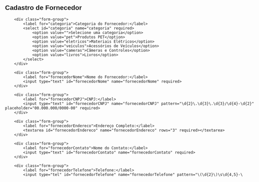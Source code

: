<!DOCTYPE html>
<html lang="pt-BR">
<head>
    <meta charset="UTF-8">
    <title>Cadastro de Fornecedores e Produtos</title>
    <style>
        body {
            font-family: Arial, sans-serif;
            max-width: 800px;
            margin: 0 auto;
            padding: 20px;
        }
        .form-group {
            margin-bottom: 15px;
        }
        label {
            display: block;
            margin-bottom: 5px;
            font-weight: bold;
        }
        input, select, textarea {
            width: 100%;
            padding: 8px;
            border: 1px solid #ddd;
            border-radius: 4px;
            box-sizing: border-box;
        }
        button {
            background-color: #0079BF;
            color: white;
            padding: 10px 20px;
            border: none;
            border-radius: 4px;
            cursor: pointer;
            margin-right: 10px;
        }
        button[type="reset"] {
            background-color: #CF513D;
        }
        .categoria-select {
            margin-bottom: 20px;
        }
    </style>
</head>
<body>
    <form id="cadastroForm">
        <h2>Cadastro de Fornecedor</h2>
        
        <div class="form-group">
            <label for="categoria">Categoria do Fornecedor:</label>
            <select id="categoria" name="categoria" required>
                <option value="">Selecione uma categoria</option>
                <option value="pet">Produtos PET</option>
                <option value="eletricos">Materiais Elétricos</option>
                <option value="veiculos">Acessórios de Veículos</option>
                <option value="cameras">Câmeras e Controles</option>
                <option value="livros">Livros</option>
            </select>
        </div>

        <div class="form-group">
            <label for="fornecedorNome">Nome do Fornecedor:</label>
            <input type="text" id="fornecedorNome" name="fornecedorNome" required>
        </div>

        <div class="form-group">
            <label for="fornecedorCNPJ">CNPJ:</label>
            <input type="text" id="fornecedorCNPJ" name="fornecedorCNPJ" pattern="\d{2}\.\d{3}\.\d{3}/\d{4}-\d{2}" placeholder="00.000.000/0000-00" required>
        </div>

        <div class="form-group">
            <label for="fornecedorEndereco">Endereço Completo:</label>
            <textarea id="fornecedorEndereco" name="fornecedorEndereco" rows="3" required></textarea>
        </div>

        <div class="form-group">
            <label for="fornecedorContato">Nome do Contato:</label>
            <input type="text" id="fornecedorContato" name="fornecedorContato" required>
        </div>

        <div class="form-group">
            <label for="fornecedorTelefone">Telefone:</label>
            <input type="tel" id="fornecedorTelefone" name="fornecedorTelefone" pattern="\(\d{2}\)\s\d{4,5}-\
